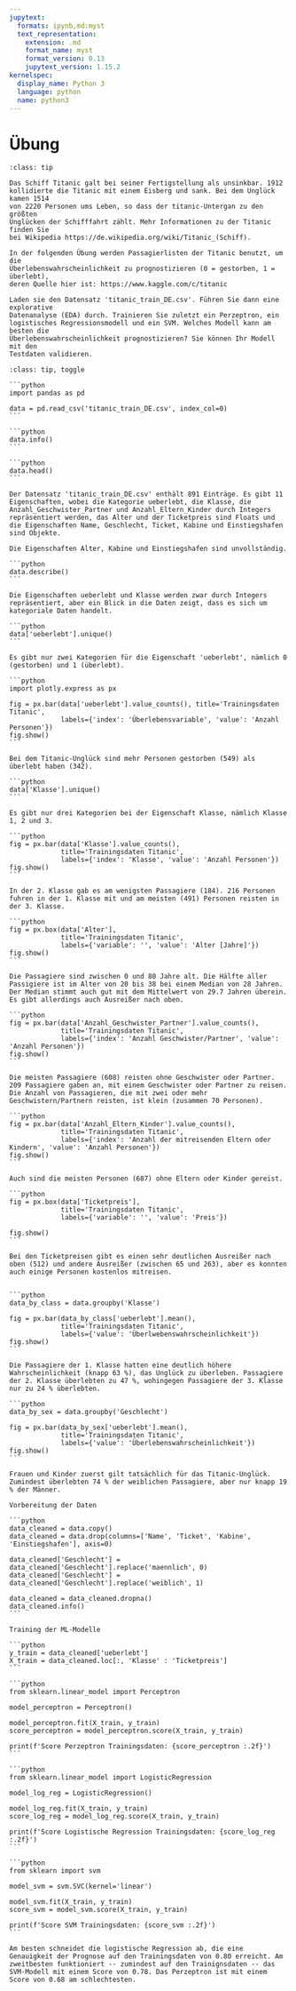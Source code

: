 ```yaml
---
jupytext:
  formats: ipynb,md:myst
  text_representation:
    extension: .md
    format_name: myst
    format_version: 0.13
    jupytext_version: 1.15.2
kernelspec:
  display_name: Python 3
  language: python
  name: python3
---
```


# Übung

```{admonition} Aufgabe 
:class: tip

Das Schiff Titanic galt bei seiner Fertigstellung als unsinkbar. 1912
kollidierte die Titanic mit einem Eisberg und sank. Bei dem Unglück kamen 1514
von 2220 Personen ums Leben, so dass der titanic-Untergan zu den größten
Unglücken der Schifffahrt zählt. Mehr Informationen zu der Titanic finden Sie
bei Wikipedia https://de.wikipedia.org/wiki/Titanic_(Schiff).

In der folgenden Übung werden Passagierlisten der Titanic benutzt, um die
Überlebenswahrscheinlichkeit zu prognostizieren (0 = gestorben, 1 = überlebt),
deren Quelle hier ist: https://www.kaggle.com/c/titanic

Laden sie den Datensatz 'titanic_train_DE.csv'. Führen Sie dann eine explorative
Datenanalyse (EDA) durch. Trainieren Sie zuletzt ein Perzeptron, ein
logistisches Regressionsmodell und ein SVM. Welches Modell kann am besten die
Überlebenswahrscheinlichkeit prognostizieren? Sie können Ihr Modell mit den
Testdaten validieren.
```

````{admonition} Lösung 
:class: tip, toggle

```python
import pandas as pd 

data = pd.read_csv('titanic_train_DE.csv', index_col=0)
```

```python
data.info()
```

```python
data.head()
```

Der Datensatz 'titanic_train_DE.csv' enthält 891 Einträge. Es gibt 11 Eigenschaften, wobei die Kategorie ueberlebt, die Klasse, die Anzahl_Geschwister_Partner und Anzahl_Eltern_Kinder durch Integers repräsentiert werden, das Alter und der Ticketpreis sind Floats und die Eigenschaften Name, Geschlecht, Ticket, Kabine und Einstiegshafen sind Objekte.

Die Eigenschaften Alter, Kabine und Einstiegshafen sind unvollständig.

```python
data.describe()
```

Die Eigenschaften ueberlebt und Klasse werden zwar durch Integers repräsentiert, aber ein Blick in die Daten zeigt, dass es sich um kategoriale Daten handelt.

```python
data['ueberlebt'].unique()
```

Es gibt nur zwei Kategorien für die Eigenschaft 'ueberlebt', nämlich 0 (gestorben) und 1 (überlebt).

```python
import plotly.express as px

fig = px.bar(data['ueberlebt'].value_counts(), title='Trainingsdaten Titanic',
             labels={'index': 'Überlebensvariable', 'value': 'Anzahl Personen'})
fig.show()
```

Bei dem Titanic-Unglück sind mehr Personen gestorben (549) als überlebt haben (342).

```python
data['Klasse'].unique()
```

Es gibt nur drei Kategorien bei der Eigenschaft Klasse, nämlich Klasse 1, 2 und 3.

```python
fig = px.bar(data['Klasse'].value_counts(),
             title='Trainingsdaten Titanic',
             labels={'index': 'Klasse', 'value': 'Anzahl Personen'})
fig.show()
```

In der 2. Klasse gab es am wenigsten Passagiere (184). 216 Personen fuhren in der 1. Klasse mit und am meisten (491) Personen reisten in der 3. Klasse. 

```python
fig = px.box(data['Alter'],
             title='Trainingsdaten Titanic',
             labels={'variable': '', 'value': 'Alter [Jahre]'})
fig.show()
```

Die Passagiere sind zwischen 0 und 80 Jahre alt. Die Hälfte aller Passigiere ist im Alter von 20 bis 38 bei einem Median von 28 Jahren. Der Median stimmt auch gut mit dem Mittelwert von 29.7 Jahren überein. Es gibt allerdings auch Ausreißer nach oben.

```python
fig = px.bar(data['Anzahl_Geschwister_Partner'].value_counts(),
             title='Trainingsdaten Titanic',
             labels={'index': 'Anzahl Geschwister/Partner', 'value': 'Anzahl Personen'})
fig.show()
```

Die meisten Passagiere (608) reisten ohne Geschwister oder Partner. 209 Passagiere gaben an, mit einem Geschwister oder Partner zu reisen. Die Anzahl von Passagieren, die mit zwei oder mehr Geschwistern/Partnern reisten, ist klein (zusammen 70 Personen).

```python
fig = px.bar(data['Anzahl_Eltern_Kinder'].value_counts(),
             title='Trainingsdaten Titanic',
             labels={'index': 'Anzahl der mitreisenden Eltern oder Kindern', 'value': 'Anzahl Personen'})
fig.show()
```

Auch sind die meisten Personen (687) ohne Eltern oder Kinder gereist. 

```python
fig = px.box(data['Ticketpreis'],
             title='Trainingsdaten Titanic',
             labels={'variable': '', 'value': 'Preis'})

fig.show()
```

Bei den Ticketpreisen gibt es einen sehr deutlichen Ausreißer nach oben (512) und andere Ausreißer (zwischen 65 und 263), aber es konnten auch einige Personen kostenlos mitreisen.


```python
data_by_class = data.groupby('Klasse')

fig = px.bar(data_by_class['ueberlebt'].mean(),
             title='Trainingsdaten Titanic',
             labels={'value': 'Überlwebenswahrscheinlichkeit'})
fig.show()
```

Die Passagiere der 1. Klasse hatten eine deutlich höhere Wahrscheinlichkeit (knapp 63 %), das Unglück zu überleben. Passagiere der 2. Klasse überlebten zu 47 %, wohingegen Passagiere der 3. Klasse nur zu 24 % überlebten.

```python
data_by_sex = data.groupby('Geschlecht')

fig = px.bar(data_by_sex['ueberlebt'].mean(),
             title='Trainingsdaten Titanic',
             labels={'value': 'Überlebenswahrscheinlichkeit'})
fig.show()
```

Frauen und Kinder zuerst gilt tatsächlich für das Titanic-Unglück. Zumindest überlebten 74 % der weiblichen Passagiere, aber nur knapp 19 % der Männer.

Vorbereitung der Daten

```python
data_cleaned = data.copy()
data_cleaned = data.drop(columns=['Name', 'Ticket', 'Kabine', 'Einstiegshafen'], axis=0)

data_cleaned['Geschlecht'] = data_cleaned['Geschlecht'].replace('maennlich', 0)
data_cleaned['Geschlecht'] = data_cleaned['Geschlecht'].replace('weiblich', 1)

data_cleaned = data_cleaned.dropna()
data_cleaned.info()
```

Training der ML-Modelle

```python
y_train = data_cleaned['ueberlebt']
X_train = data_cleaned.loc[:, 'Klasse' : 'Ticketpreis']
```

```python
from sklearn.linear_model import Perceptron 

model_perceptron = Perceptron()

model_perceptron.fit(X_train, y_train)
score_perceptron = model_perceptron.score(X_train, y_train)

print(f'Score Perzeptron Trainingsdaten: {score_perceptron :.2f}')
```

```python
from sklearn.linear_model import LogisticRegression

model_log_reg = LogisticRegression()

model_log_reg.fit(X_train, y_train)
score_log_reg = model_log_reg.score(X_train, y_train)

print(f'Score Logistische Regression Trainingsdaten: {score_log_reg :.2f}')
```

```python
from sklearn import svm

model_svm = svm.SVC(kernel='linear')

model_svm.fit(X_train, y_train)
score_svm = model_svm.score(X_train, y_train)

print(f'Score SVM Trainingsdaten: {score_svm :.2f}')
```

Am besten schneidet die logistische Regression ab, die eine Genauigkeit der Prognose auf den Trainingsdaten von 0.80 erreicht. Am zweitbesten funktioniert -- zumindest auf den Trainignsdaten -- das SVM-Modell mit einem Score von 0.78. Das Perzeptron ist mit einem Score von 0.68 am schlechtesten.
````

